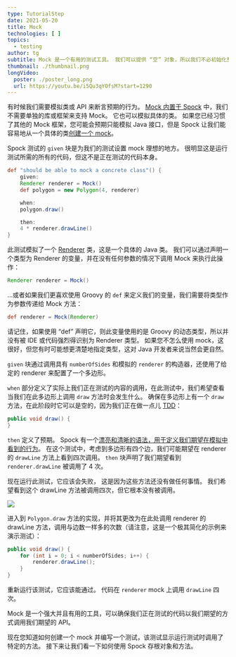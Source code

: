 ```yaml
---
type: TutorialStep
date: 2021-05-20
title: Mock
technologies: [ ]
topics:
  - testing
author: tg
subtitle: Mock 是一个有用的测试工具。 我们可以提供 “空” 对象，所以我们不必初始化整个应用程序来测试一个部分，并且我们可以使用 mock 来检查我们的代码是否进行了我们期望的调用。
thumbnail: ./thumbnail.png
longVideo:
  poster: ./poster_long.png
  url: https://youtu.be/i5Qu3qYOfsM?start=1290
---
```


有时候我们需要模拟类或 API 来断言预期的行为。 [Mock 内置于 Spock](https://spockframework.org/spock/docs/2.0/all_in_one.html#interaction-based-testing) 中，我们不需要单独的库或框架来支持 Mock。 它也可以模拟具体的类。 如果您已经习惯了其他的 Mock 框架，您可能会预期只能模拟 Java 接口，但是 Spock 让我们能容易地从一个具体的类[创建一个 mock](http://spockframework.org/spock/docs/2.0/all_in_one.html#_creating_mock_objects)。

Spock 测试的 `given` 块是为我们的测试设置 mock 理想的地方。 很明显这是运行测试所需的所有的代码，但这不是正在测试的代码本身。

```groovy
def "should be able to mock a concrete class"() {
    given:
    Renderer renderer = Mock()
    def polygon = new Polygon(4, renderer)

    when:
    polygon.draw()

    then:
    4 * renderer.drawLine()
}
```

此测试模拟了一个 [Renderer](https://github.com/trishagee/spock-testing-demo/blob/16981a2a00ae52f13713d289e9829ac7ddd3a7fe/src/main/java/com/mechanitis/demo/spock/Renderer.java) 类，这是一个具体的 Java 类。 我们可以通过声明一个类型为 Renderer 的变量，并在没有任何参数的情况下调用 Mock 来执行此操作：

```groovy
Renderer renderer = Mock()
```
…或者如果我们更喜欢使用 Groovy 的 `def` 来定义我们的变量，我们需要将类型作为参数传递给 Mock 方法：

```groovy
def renderer = Mock(Renderer)
```

请记住，如果使用 “def” 声明它，则此变量使用的是 Groovy 的动态类型，所以并没有被 IDE 或代码强烈得识别为 Renderer 类型。 如果您不怎么使用 mock，这很好，但您有时可能想更清楚地指定类型，这对 Java 开发者来说当然会更自然。

`given` 块通过调用具有 `numberOfSides` 和模拟的 `renderer` 的构造器，还使用了给定的 renderer 来配置了一个多边形。

`when` 部分定义了实际上我们正在测试的内容的调用，在此测试中，我们希望查看当我们在此多边形上调用 `draw` 方法时会发生什么。 确保在多边形上有一个 `draw` 方法，在此阶段时它可以是空的，因为我们正在做一点儿 [TDD](https://en.wikipedia.org/wiki/Test-driven_development)：

```java
public void draw() {
}
```

`then` 定义了预期。 Spock 有一个[漂亮和清晰的语法，用于定义我们期望在模拟中看到的行为](http://spockframework.org/spock/docs/2.0/all_in_one.html#_mocking)。 在这个测试中，考虑到多边形有四个边，我们可能期望在 renderer 的 `drawLine` 方法上看到四次调用。 `then` 块声明了我们期望看到 `renderer.drawLine` 被调用了 4 次。

现在运行此测试，它应该会失败， 这是因为这些方法还没有做任何事情。 我们希望看到这个 drawLine 方法被调用四次，但它根本没有被调用。

![](./22.png)

进入到 `Polygon.draw` 方法的实现，并将其更改为在此处调用 renderer 的 drawLine 方法，调用与边数一样多的次数（请注意，这是一个极其简化的示例来演示测试）：

```java
public void draw() {
    for (int i = 0; i < numberOfSides; i++) {
        renderer.drawLine();
    }
}
```

重新运行该测试，它应该能通过。 代码在 `renderer` mock 上调用 `drawLine` 四次。

Mock 是一个强大并且有用的工具，可以确保我们正在测试的代码以我们期望的方式调用我们期望的 API。

现在您知道如何创建一个 mock 并编写一个测试，该测试显示运行测试时调用了特定的方法。 接下来让我们看一下如何使用 Spock 存根对象和方法。
